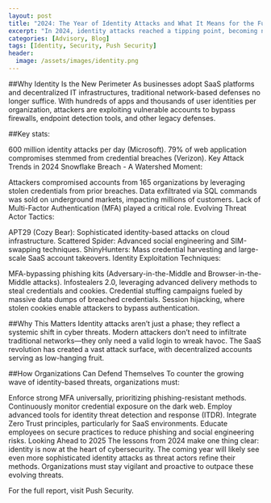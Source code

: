 ```yaml
---
layout: post
title: "2024: The Year of Identity Attacks and What It Means for the Future"
excerpt: "In 2024, identity attacks reached a tipping point, becoming not just the most common, but also the most impactful form of cyberattacks."
categories: [Advisory, Blog]
tags: [Identity, Security, Push Security]
header:
  image: /assets/images/identity.png
---
```


##Why Identity Is the New Perimeter
As businesses adopt SaaS platforms and decentralized IT infrastructures, traditional network-based defenses no longer suffice. With hundreds of apps and thousands of user identities per organization, attackers are exploiting vulnerable accounts to bypass firewalls, endpoint detection tools, and other legacy defenses.

##Key stats:

600 million identity attacks per day (Microsoft).
79% of web application compromises stemmed from credential breaches (Verizon).
Key Attack Trends in 2024
Snowflake Breach - A Watershed Moment:

Attackers compromised accounts from 165 organizations by leveraging stolen credentials from prior breaches.
Data exfiltrated via SQL commands was sold on underground markets, impacting millions of customers.
Lack of Multi-Factor Authentication (MFA) played a critical role.
Evolving Threat Actor Tactics:

APT29 (Cozy Bear): Sophisticated identity-based attacks on cloud infrastructure.
Scattered Spider: Advanced social engineering and SIM-swapping techniques.
ShinyHunters: Mass credential harvesting and large-scale SaaS account takeovers.
Identity Exploitation Techniques:

MFA-bypassing phishing kits (Adversary-in-the-Middle and Browser-in-the-Middle attacks).
Infostealers 2.0, leveraging advanced delivery methods to steal credentials and cookies.
Credential stuffing campaigns fueled by massive data dumps of breached credentials.
Session hijacking, where stolen cookies enable attackers to bypass authentication.

##Why This Matters
Identity attacks aren’t just a phase; they reflect a systemic shift in cyber threats. Modern attackers don’t need to infiltrate traditional networks—they only need a valid login to wreak havoc. The SaaS revolution has created a vast attack surface, with decentralized accounts serving as low-hanging fruit.

##How Organizations Can Defend Themselves
To counter the growing wave of identity-based threats, organizations must:

Enforce strong MFA universally, prioritizing phishing-resistant methods.
Continuously monitor credential exposure on the dark web.
Employ advanced tools for identity threat detection and response (ITDR).
Integrate Zero Trust principles, particularly for SaaS environments.
Educate employees on secure practices to reduce phishing and social engineering risks.
Looking Ahead to 2025
The lessons from 2024 make one thing clear: identity is now at the heart of cybersecurity. The coming year will likely see even more sophisticated identity attacks as threat actors refine their methods. Organizations must stay vigilant and proactive to outpace these evolving threats.

For the full report, visit Push Security.
